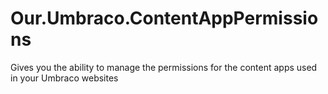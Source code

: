 # Our.Umbraco.ContentAppPermissions
Gives you the ability to manage the permissions for the content apps used in your Umbraco websites

